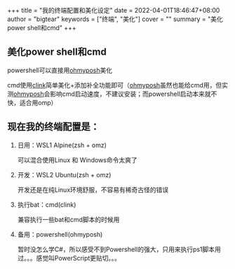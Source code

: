 +++
title = "我的终端配置和美化设定"
date = 2022-04-01T18:46:47+08:00
author = "bigtear"
keywords = ["终端", "美化"]
cover = ""
summary = "美化power shell和cmd"
+++


## 美化power shell和cmd

powershell可以直接用[ohmyposh](https://ohmyposh.dev/)美化

cmd使用[clink](https://chrisant996.github.io/clink/)简单美化+添加补全功能即可（[ohmyposh](https://ohmyposh.dev/)虽然也能给cmd用，但实测[ohmyposh](https://ohmyposh.dev/)会影响cmd启动速度，不建议安装；而powershell启动本来就不快，适合用omp）



## 现在我的终端配置是：

1. 日用：WSL1 Alpine(zsh + omz) 

   可以混合使用Linux 和 Windows命令太爽了

2. 开发：WSL2 Ubuntu(zsh + omz) 

   开发还是在纯Linux环境舒服，不容易有稀奇古怪的错误

3. 执行bat：cmd(clink)

   兼容执行一些bat和cmd脚本的时候用

4. 备用：powershell(ohmyposh)

   暂时没怎么学C#，所以感受不到Powershell的强大，只用来执行ps1脚本用过。。。感觉叫PowerScript更贴切。。。